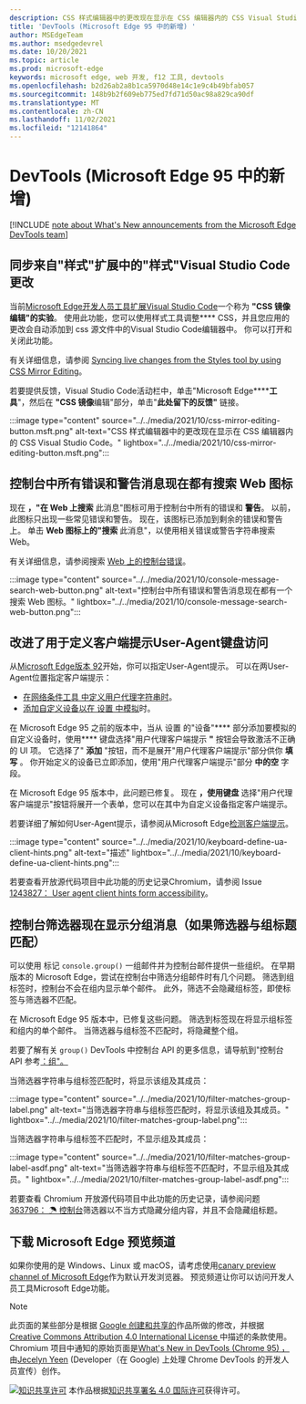 ```yaml
---
description: CSS 样式编辑器中的更改现在显示在 CSS 编辑器内的 CSS Visual Studio Code。  所有控制台错误和警告现在都有一个搜索 Web 图标。  改进了用于定义客户端提示User-Agent键盘访问。  改进了对控制台中分组邮件的筛选。
title: 'DevTools (Microsoft Edge 95 中的新增) '
author: MSEdgeTeam
ms.author: msedgedevrel
ms.date: 10/20/2021
ms.topic: article
ms.prod: microsoft-edge
keywords: microsoft edge, web 开发, f12 工具, devtools
ms.openlocfilehash: b2d26ab2a8b1ca5970d48e14c1e9c4b49bfab057
ms.sourcegitcommit: 148b9b2f609eb775ed7fd71d50ac98a829ca90df
ms.translationtype: MT
ms.contentlocale: zh-CN
ms.lasthandoff: 11/02/2021
ms.locfileid: "12141864"
---
```

# <a name="whats-new-in-devtools-microsoft-edge-95"></a>DevTools (Microsoft Edge 95 中的新增) 

[!INCLUDE [note about What's New announcements from the Microsoft Edge DevTools team](../../includes/edge-whats-new-note.md)]


<!-- ====================================================================== -->
## <a name="sync-live-changes-from-the-styles-tool-in-the-visual-studio-code-extension"></a>同步来自"样式"扩展中的"样式"Visual Studio Code更改

<!-- Title: CSS Mirror Editing in Visual Studio Code -->
<!-- Subtitle: Changes in the CSS Styles editor now show up in your CSS files inside Visual Studio Code. -->

当前[Microsoft Edge开发人员工具扩展Visual Studio Code](https://marketplace.visualstudio.com/items?itemName=ms-edgedevtools.vscode-edge-devtools)一个称为 **"CSS 镜像编辑"的实验**。  使用此功能，您可以使用样式工具调整**** CSS，并且您应用的更改会自动添加到 css 源文件中的Visual Studio Code编辑器中。  你可以打开和关闭此功能。

有关详细信息，请参阅 [Syncing live changes from the Styles tool by using CSS Mirror Editing](../../../../visual-studio-code/microsoft-edge-devtools-extension.md#syncing-live-changes-from-the-styles-tool-by-using-css-mirror-editing)。

若要提供反馈，Visual Studio Code活动栏中，单击"Microsoft Edge******工具**"，然后在 **"CSS 镜像**编辑"部分，单击"**此处留下的反馈"** 链接。

:::image type="content" source="../../media/2021/10/css-mirror-editing-button.msft.png" alt-text="CSS 样式编辑器中的更改现在显示在 CSS 编辑器内的 CSS Visual Studio Code。" lightbox="../../media/2021/10/css-mirror-editing-button.msft.png":::


<!-- ====================================================================== -->
## <a name="all-error-and-warning-messages-in-the-console-now-have-a-search-web-icon"></a>控制台中所有错误和警告消息现在都有搜索 Web 图标

<!-- Title: All console errors and warnings now have a Search Web icon -->
<!-- Subtitle: You can now search for any of your console errors and warnings right from DevTools. -->

现在 **，"在 Web 上搜索** 此消息"图标可用于控制台中所有的错误和 **警告**。  以前，此图标只出现一些常见错误和警告。  现在，该图标已添加到剩余的错误和警告上。  单击 **Web 图标上的"搜索** 此消息"，以使用相关错误或警告字符串搜索 Web。

有关详细信息，请参阅搜索 [Web 上的控制台错误](../09/devtools.md#search-for-console-errors-on-the-web)。

:::image type="content" source="../../media/2021/10/console-message-search-web-button.png" alt-text="控制台中所有错误和警告消息现在都有一个搜索 Web 图标。" lightbox="../../media/2021/10/console-message-search-web-button.png":::


<!-- ====================================================================== -->
## <a name="improved-keyboard-access-for-defining-user-agent-client-hints"></a>改进了用于定义客户端提示User-Agent键盘访问

<!-- Title: Improved keyboard access when navigating to User agent client hints in Settings -->
<!-- Subtitle: When adding a custom device to emulate in DevTools, you can now expand the User agent client hints section more easily. -->

从[Microsoft Edge版本 92](../05/devtools.md#user-agent-client-hints-for-devices-in-the-network-conditions-tab)开始，你可以指定User-Agent提示。  可以在两User-Agent位置指定客户端提示：

*  [在网络条件工具 中定义用户代理字符串时](../../../device-mode/override-user-agent.md)。
*  [添加自定义设备以在 设置 中模拟](../../../device-mode/index.md#add-a-custom-mobile-device)时。

在 Microsoft Edge 95 之前的版本中，当从 设置 的"设备"**** 部分添加要模拟的自定义设备时，使用**** 键盘选择"用户代理客户端提示 **"** 按钮会导致激活不正确的 UI 项。  它选择了" **添加** "按钮，而不是展开"用户代理客户端提示"部分供你 **填写** 。  你开始定义的设备已立即添加，使用"用户代理客户端提示"部分 **中的空** 字段。

在 Microsoft Edge 95 版本中，此问题已修复。  现在 **，使用键盘** 选择"用户代理客户端提示"按钮将展开一个表单，您可以在其中为自定义设备指定客户端提示。

若要详细了解如何User-Agent提示，请参阅从Microsoft Edge[检测客户端提示](../../../../web-platform/user-agent-guidance.md#user-agent-client-hints)。

:::image type="content" source="../../media/2021/10/keyboard-define-ua-client-hints.png" alt-text="描述" lightbox="../../media/2021/10/keyboard-define-ua-client-hints.png":::

若要查看开放源代码项目中此功能的历史记录Chromium，请参阅 Issue [1243827： User agent client hints form accessibility](https://bugs.chromium.org/p/chromium/issues/detail?id=1243827)。


<!-- ====================================================================== -->
## <a name="console-filters-now-display-grouped-messages-if-the-filter-matches-the-group-title"></a>控制台筛选器现在显示分组消息（如果筛选器与组标题匹配）

<!-- Title: Improved filtering for grouped messages in the Console -->
<!-- Subtitle: Filters in the Console is now more intuitive, displaying grouped messages only when the filter matches the group label. -->

可以使用 标记 `console.group()` 一组邮件并为控制台邮件提供一些组织。  在早期版本的 Microsoft Edge，尝试在控制台中筛选分组邮件时有几个问题。  筛选到组标签时，控制台不会在组内显示单个邮件。  此外，筛选不会隐藏组标签，即使标签与筛选器不匹配。

在 Microsoft Edge 95 版本中，已修复这些问题。  筛选到标签现在将显示组标签和组内的单个邮件。  当筛选器与组标签不匹配时，将隐藏整个组。

若要了解有关 `group()` DevTools 中控制台 API 的更多信息，请导航到"控制台 API 参考[：组"。](../../../../devtools-guide-chromium/console/api.md#group)

当筛选器字符串与组标签匹配时，将显示该组及其成员：

:::image type="content" source="../../media/2021/10/filter-matches-group-label.png" alt-text="当筛选器字符串与组标签匹配时，将显示该组及其成员。" lightbox="../../media/2021/10/filter-matches-group-label.png":::

当筛选器字符串与组标签不匹配时，不显示组及其成员：

:::image type="content" source="../../media/2021/10/filter-matches-group-label-asdf.png" alt-text="当筛选器字符串与组标签不匹配时，不显示组及其成员。" lightbox="../../media/2021/10/filter-matches-group-label-asdf.png":::

若要查看 Chromium 开放源代码项目中此功能的历史记录，请参阅问题[363796： ☂ 控制台](https://bugs.chromium.org/p/chromium/issues/detail?id=363796)筛选器以不当方式隐藏分组内容，并且不会隐藏组标题。


<!-- ====================================================================== -->
## <a name="download-the-microsoft-edge-preview-channels"></a>下载 Microsoft Edge 预览频道

如果你使用的是 Windows、Linux 或 macOS，请考虑使用[canary preview channel of Microsoft Edge](https://www.microsoftedgeinsider.com/download)作为默认开发浏览器。  预览频道让你可以访问开发人员工具Microsoft Edge功能。


<!-- ====================================================================== -->
> [!NOTE]
> 此页面的某些部分是根据 [Google 创建和共享的](https://developers.google.com/terms/site-policies)作品所做的修改，并根据[ Creative Commons Attribution 4.0 International License ](https://creativecommons.org/licenses/by/4.0)中描述的条款使用。
> Chromium 项目中通知的原始页面是[What's New in DevTools (Chrome 95) ，](https://developer.chrome.com/blog/new-in-devtools-95)由[Jecelyn Yeen](https://developers.google.com/web/resources/contributors#jecelynyeen) (Developer（在 Google) 上处理 Chrome DevTools 的开发人员宣传）创作。

[![知识共享许可](https://i.creativecommons.org/l/by/4.0/88x31.png)](https://creativecommons.org/licenses/by/4.0) 本作品根据[知识共享署名 4.0 国际许可](https://creativecommons.org/licenses/by/4.0)获得许可。
